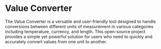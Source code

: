 # Value Converter
The Value Converter is a versatile and user-friendly tool designed to handle conversions between different units of measurement in various categories including temperature, currency, and length. This open-source project provides a simple yet powerful solution for users who need to quickly and accurately convert values from one unit to another.
